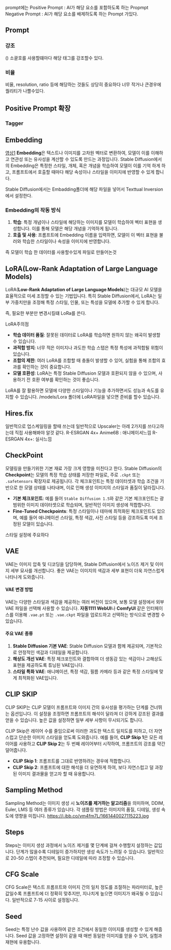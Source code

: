prompt에는
Positive Prompt :  AI가 해당 요소를 포함하도록 하는 Propmpt
Negative Prompt : AI가 해당 요소를 배제하도록 하는  Prompt
가있다.


## Prompt
### 강조
() 소괄호를 사용할떄마다 해당 태그를 강조할수 있다.

### 비율
비율, resolution, ratio 등에 해당하는 것들도 상당히 중요하다
너무 작거나 큰경우에 퀄리티가 나쁠수있다.

## Positive Prompt 확장

### Tagger

## Embedding
[영상1](https://www.youtube.com/watch?v=kdmaex0W_RI&list=PLKuQxQX8EZn3WK9uZQpdy8cdcF0lwHiGA&index=8)
**Embedding**은 텍스트나 이미지를 고차원 벡터로 변환하여, 모델이 이를 이해하고 연관성 또는 유사성을 계산할 수 있도록 만드는 과정입니다.
Stable Diffusion에서의 Embedding은 특정한 스타일, 개체, 혹은 개념을 학습하여 모델이 이를 기억
하게 하고, 프롬프트에서 호출할 때마다 해당 속성이나 스타일을 이미지에 반영할 수 있게 합니다.

Stable Diffusion에서는 Embadding폴더에 해당 파일을 넣어서 Texttual Inversion 에서 설정한다.
### Embedding의 작동 방식
1. **학습**: 특정 개념이나 스타일에 해당하는 이미지를 모델이 학습하여 벡터 표현을 생성합니다. 이를 통해 모델은 해당 개념을 기억하게 됩니다.
2. **호출 및 사용**: 프롬프트에 Embedding 이름을 입력하면, 모델이 이 벡터 표현을 불러와 학습한 스타일이나 속성을 이미지에 반영합니다.

즉 모델이 학습 한 데이터를 사용할수있게 파일로 만들어논것


## LoRA(Low-Rank Adaptation of Large Language Models)
LoRA(**Low-Rank Adaptation of Large Language Models**)는 대규모 AI 모델을 효율적으로 미세 조정할 수 있는 기법입니다. 특히 Stable Diffusion에서, LoRA는 일부 가중치만을 조정해 특정 스타일, 인물, 또는 특성을 모델에 추가할 수 있게 합니다.

즉, 필요한 부분만 변경시킬떄 LoRa를 쓴다.

LoRA주의점
- **학습 데이터 품질**: 잘못된 데이터로 LoRA를 학습하면 원하지 않는 왜곡이 발생할 수 있습니다.
- **과적합 방지**: 너무 적은 이미지나 과도한 학습 스텝은 특정 특성에 과적합될 위험이 있습니다.
- **조합의 제한**: 여러 LoRA를 조합할 때 충돌이 발생할 수 있어, 실험을 통해 조합의 효과를 확인하는 것이 중요합니다.
- **모델 호환성**: LoRA는 특정 Stable Diffusion 모델과 호환되지 않을 수 있으며, 사용하기 전 호환 여부를 확인하는 것이 좋습니다.

LoRA를 잘 활용하면 모델에 다양한 스타일이나 기능을 추가하면서도 성능과 속도를 유지할 수 있습니다.
/models/Lora 폴더에 LoRA파일을 넣으면 준비를 할수 있습니다.


## Hires.fix
일반적으로 업스케일링을 할때 쓰는데
일반적으로  Upscaler는 아레 2가지를 쓰다고하는데 직접 사용해봐야 알것 같다.
R-ESRGAN 4x+ Anime6B : 애니메이셔느낌
R-ESRGAN 4x+: 실사느낌


## CheckPoint
모델링을 만들기위한 기본 재료 가장 크게 영향을 미친다고 한다.
Stable Diffusion의 **Checkpoint**는 모델의 특정 학습 상태를 저장한 파일로, 주로 `.ckpt` 또는 `.safetensors` 확장자로 제공됩니다.
각 체크포인트는 특정 데이터셋과 학습 조건을 기반으로 한 모델 상태를 나타내며, 이로 인해 생성 이미지의 스타일과 품질이 달라집니다.
- **기본 체크포인트**: 예를 들어 `Stable Diffusion 1.5`와 같은 기본 체크포인트는 광범위한 이미지 데이터셋으로 학습되며, 일반적인 이미지 생성에 적합합니다.
- **Fine-Tuned Checkpoints**: 특정 스타일이나 테마에 최적화된 체크포인트도 있으며, 예를 들어 애니메이션 스타일, 특정 색감, 사진 스타일 등을 강조하도록 미세 조정된 모델이 있습니다.

스타일 설정에 주요하다
## VAE
VAE는 이미지 압축 및 디코딩을 담당하며, Stable Diffusion에서 노이즈 제거 및 이미지 세부 묘사를 개선합니다. 좋은 VAE는 이미지의 색감과 세부 표현이 더욱 자연스럽게 나타나게 도와줍니다.
#### VAE 변경 방법
VAE는 다양한 스타일과 색감을 제공하는 여러 버전이 있으며, 보통 모델 설정에서 외부 VAE 파일을 선택해 사용할 수 있습니다. **자동1111 WebUI**나 **ComfyUI** 같은 인터페이스를 이용해 `.vae.pt` 또는 `.vae.ckpt` 파일을 업로드하고 선택하는 방식으로 변경할 수 있습니다.

#### 주요 VAE 종류
1. **Stable Diffusion 기본 VAE**: Stable Diffusion 모델과 함께 제공되며, 기본적으로 안정적인 색감과 디테일을 제공합니다.
2. **해상도 개선 VAE**: 특정 체크포인트와 결합하여 더 생동감 있는 색감이나 고해상도 표현을 제공하도록 튜닝된 VAE입니다.
3. **스타일 특화 VAE**: 애니메이션, 특정 색감, 필름 카메라 등과 같은 특정 스타일에 맞게 최적화된 VAE입니다.

## CLIP SKIP
CLIP SKIP는 CLIP 모델이 프롬프트와 이미지 간의 유사성을 평가하는 단계를 건너뛰는 옵션입니다. 이 설정을 조정하면 프롬프트의 해석이 달라져 더 강하게 강조된 결과를 얻을 수 있습니다. 높은 값을 설정하면 일부 세부 사항이 무시되기도 합니다.

CLIP Skip은 레이어 수를 줄임으로써 이러한 과도한 텍스트 일치도를 피하고, 더 자연스럽고 단순한 이미지 스타일을 얻도록 도와줍니다. 예를 들어, **CLIP Skip 1**은 모든 레이어를 사용하고 **CLIP Skip 2**는 두 번째 레이어부터 시작하여, 프롬프트의 강조를 약간 덜어줍니다.

- **CLIP Skip 1**: 프롬프트를 그대로 반영하려는 경우에 적합합니다.
- **CLIP Skip 2**: 프롬프트에 대한 해석을 더 유연하게 하여, 보다 자연스럽고 덜 과장된 이미지 결과물을 얻고자 할 때 유용합니다.

## Sampling Method
Sampling Method는 이미지 생성 시 **노이즈를 제거하는 알고리즘**을 의미하며, DDIM, Euler, LMS 등 여러 종류가 있습니다. 각 샘플링 방법은 이미지의 품질, 디테일, 생성 속도에 영향을 미칩니다.
https://i.ibb.co/vm4fm7L/1661440027115223.jpg
## Steps
Steps는 이미지 생성 과정에서 노이즈 제거를 몇 단계에 걸쳐 수행할지 설정하는 값입니다. 단계가 많을수록 디테일이 증가하지만 생성 속도가 느려질 수 있습니다. 일반적으로 20-50 스텝이 추천되며, 필요한 디테일에 따라 조정할 수 있습니다.
## CFG Scale
CFG Scale은 텍스트 프롬프트와 이미지 간의 일치 정도를 조절하는 파라미터로, 높은 값일수록 프롬프트에 더 정확히 맞추지만, 지나치게 높으면 이미지가 왜곡될 수 있습니다. 일반적으로 7-15 사이로 설정됩니다.
## Seed
Seed는 특정 난수 값을 사용하여 같은 조건에서 동일한 이미지를 생성할 수 있게 해줍니다. Seed 값을 고정하면 설정이 같을 때 매번 동일한 이미지를 얻을 수 있어, 실험과 재현에 유용합니다.